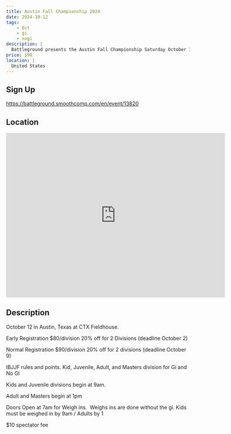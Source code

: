 ```yaml
---
title: Austin Fall Championship 2024
date: 2024-10-12
tags:
    - Oct
    - gi 
    - nogi 
description: |
  Battleground presents the Austin Fall Championship Saturday October 12
price: $90
location: |
  United States
---
```

## Sign Up
https://battleground.smoothcomp.com/en/event/13820

## Location
<iframe src="https://www.google.com/maps/embed?pb=!1m18!1m12!1m3!1d12345.6789!2d!3d!2m3!1f0!2f0!3f0!3m2!1i1024!2i768!4f13.1!3m3!1m2!1s0x0%3A0x0!2z!5e0!3m2!1sen!2sus!4v1234567890" width="600" height="450" style="border:0;" allowfullscreen="" loading="lazy"></iframe>

## Description
October 12 in Austin, Texas at CTX Fieldhouse. 


Early Registration $80/division 20% off for 2 Divisions (deadline October 2)


Normal Registration $90/division 20% off for 2 divisions (deadline October 9)


IBJJF rules and points. Kid, Juvenile, Adult, and Masters division for Gi and No GI 


Kids and Juvenile divisions begin at 9am.


Adult and Masters begin at 1pm


Doors Open at 7am for Weigh ins.  Weighs ins are done without the gi. Kids must be weighed in by 9am / Adults by 1


$10 spectator fee